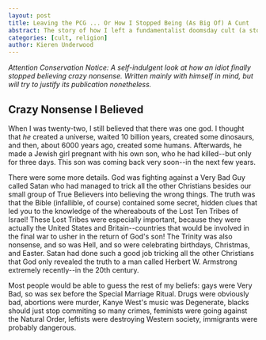 ```yaml
---
layout: post
title: Leaving the PCG ... Or How I Stopped Being (As Big Of) A Cunt
abstract: The story of how I left a fundamentalist doomsday cult (a story that is more common than you think), focussing on trying to recall exactly how and why I was able to change my mind on things I grew up believing.
categories: [cult, religion]
author: Kieren Underwood
---
```


*Attention Conservation Notice: A self-indulgent look at how an idiot finally stopped believing crazy nonsense. Written mainly with himself in mind, but will try to justify its publication nonetheless.*

## Crazy Nonsense I Believed

When I was twenty-two, I still believed that there was one god. I thought that *he* created a universe, waited 10 billion years, created some dinosaurs, and then, about 6000 years ago, created some humans. Afterwards, he made a Jewish girl pregnant with his own son, who he had killed--but only for three days. This son was coming back very soon--in the next few years. 

There were some more details. God was fighting against a Very Bad Guy called Satan who had managed to trick all the other Christians besides our small group of True Believers into believing the wrong things. The truth was that the Bible (infallible, of course) contained some secret, hidden clues that led you to the knowledge of the whereabouts of the Lost Ten Tribes of Israel! These Lost Tribes were especially important, because they were actually the United States and Britain--countries that would be involved in the final war to usher in the return of God's son! The Trinity was also nonsense, and so was Hell, and so were celebrating birthdays, Christmas, and Easter. Satan had done such a good job tricking all the other Christians that God only revealed the truth to a man called Herbert W. Armstrong extremely recently--in the 20th century.

Most people would be able to guess the rest of my beliefs: gays were Very Bad, so was sex before the Special Marriage Ritual. Drugs were obviously bad, abortions were murder, Kanye West's music was Degenerate, blacks should just stop commiting so many crimes, feminists were going against the Natural Order, leftists were destroying Western society, immigrants were probably dangerous.  